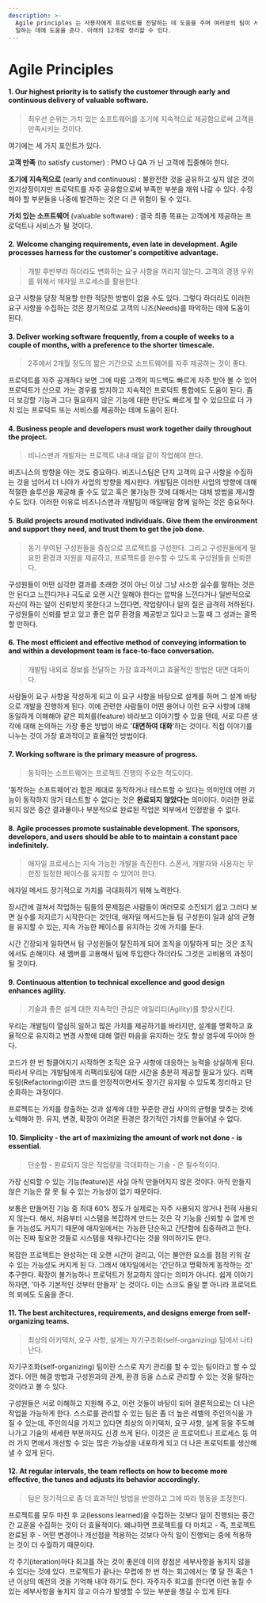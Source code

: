 ```yaml
---
description: >-
  Agile principles 는 사용자에게 프로덕트를 전달하는 데 도움을 주며 여러분의 팀이 서로 소통(communicate)하고 함께
  일하는 데에 도움을 준다. 아래의 12개로 정리할 수 있다.
---
```


# Agile Principles

#### 1. Our highest  priority is to satisfy the customer through early and continuous delivery of valuable software.

> 최우선 순위는 가치 있는 소프트웨어를 조기에 지속적으로 제공함으로써 고객을 만족시키는 것이다.

여기에는 세 가지 포인트가 있다.

**고객 만족** \(to satisfy customer\) : PMO 나 QA 가 닌 고객에 집중해야 한다.

**조기에 지속적으로** \(early and continuous\) : 불완전한 것을 공유하고 싶지 않은 것이 인지상정이지만 프로덕트를 자주 공유함으로써 부족한 부분을 채워 나갈 수 있다. 수정해야 할 부분들을 나중에 발견하는 것은 더 큰 위험이 될 수 있다.

**가치 있는 소프트웨어** \(valuable software\) : 결국 최종 목표는 고객에게 제공하는 프로덕트나 서비스가 될 것이다.

#### 2. Welcome changing requirements, even late in development. Agile processes harness for the customer's competitive advantage.

> 개발 후반부라 하더라도 변화하는 요구 사항을 꺼리지 않는다. 고객의 경쟁 우위를 위해서 애자일 프로세스를 활용한다.

요구 사항을 당장 적용할 만한 적당한 방법이 없을 수도 있다. 그렇다 하더라도 이러한 요구 사항을 수집하는 것은 장기적으로 고객의 니즈\(Needs\)를 파악하는 데에 도움이 된다.

#### 3. Deliver working software frequently, from a couple of weeks to a couple of months, with a preference to the shorter timescale.

> 2주에서 2개월 정도의 짧은 기간으로 소프트웨어를 자주 제공하는 것이 좋다.

프로덕트를 자주 공개하다 보면 그에 따른 고객의 피드백도 빠르게 자주 받아 볼 수 있어 프로덕트가 산으로 가는 경우를 방지하고 지속적인 프로덕트 통합에도 도움이 된다. 좀 더 보강할 기능과 그다 필요하지 않은 기능에 대한 판단도 빠르게 할 수 있으므로 더 가치 있는 프로덕트 또는 서비스를 제공하는 데에 도움이 된다.

#### 4. Business people and developers must work together daily throughout the project.

> 비니스맨과 개발자는 프로젝트 내내 매일 같이 작업해야 한다.

비즈니스의 방향을 아는 것도 중요하다. 비즈니스팀은 단지 고객의 요구 사항을 수집하는 것을 넘어서 더 나아가 사업의 방향을 제시한다. 개발팀은 이러한 사업의 방향에 대해 적절한 솔루션을 제공해 줄 수도 있고 혹은 불가능한 것에 대해서는 대체 방법을 제시할 수도 있다. 이러한 이유로 비즈니스맨과 개발팀이 매일매일 함께 일하는 것은 중요하다.

#### 5. Build projects around motivated individuals. Give them the environment and support they need, and trust them to get the job done.

> 동기 부여된 구성원들을 중심으로 프로젝트를 구성한다. 그리고 구성원들에게 필요한 환경과 지원을 제공하고, 프로젝트를 완수할 수 있도록 구성원들을 신뢰한다.

구성원들이 어떤 심각한 결과를 초래한 것이 아닌 이상 그냥 사소한 실수를 말하는 것은 안 된다고 느낀다거나 극도로 오랜 시간 일해야 한다는 압박을 느낀다거나 일반적으로 자신이 하는 일이 신뢰받지 못한다고 느낀다면, 작업량이나 일의 질은 급격히 저하된다. 구성원들이 신뢰를 받고 있고 좋은 업무 환경을 제공받고 있다고 느낄 때 그 성과는 괄목할 만하다.

#### 6. The most efficient and effective method of conveying information to and within a development team is face-to-face conversation.

> 개발팀 내외로 정보를 전달하는 가장 효과적이고 효율적인 방법은 대면 대화이다.

사람들이 요구 사항을 작성하게 되고 이 요구 사항을 바탕으로 설계를 하며 그 설계 바탕으로 개발을 진행하게 된다. 이에 관련한 사람들이 어떤 용어나 이런 요구 사항에 대해 동일하게 이해해야 같은 피처를\(feature\) 바라보고 이야기할 수 있을 텐데, 서로 다른 생각에 대해 논의하는 가장 좋은 방법이 바로 '**대면하여 대화**'하는 것이다. 직접 이야기를 나누는 것이 가장 효과적이고 효율적인 방법이다.

#### 7. Working software is the primary measure of progress.

> 동작하는 소프트웨어는 프로젝트 진행의 주요한 척도이다.

'동작하는 소프트웨어'라 함은 제대로 동작하거나 테스트할 수 있다는 의미인데 어떤 기능이 동작하지 않거 테스트할 수 없다는 것은 **완료되지 않았다는** 의미이다. 이러한 완료되지 않은 중간 결과물이나 부분적으로 완료된 작업은 외부에서 인정받을 수 없다.

#### 8. Agile processes promote sustainable development. The sponsors, developers, and users should be able to to maintain a constant pace indefinitely.

> 애자일 프로세스는 지속 가능한 개발을 촉진한다. 스폰서, 개발자와 사용자는 무한정 일정한 페이스를 유지할 수 있어야 한다.

애자일 메서드 장기적으로 가치를 극대화하기 위해 노력한다. 

장시간에 걸쳐서 작업하는 팀들의 문제점은 사람들이 여러모로 소진되기 쉽고 그러다 보면 실수를 저지르기 시작한다는 것인데, 애자일 메서드는들 팀 구성원이 일과 삶의 균형을 유지할 수 있는,  지속 가능한 페이스를 유지하는 것에 가치를 둔다. 

시간 긴장되게 일하면서 팀 구성원들이 탈진하게 되어 조직을 이탈하게 되는 것은 조직에서도 손해이다. 새 멤버를 고용해서 팀에 투입한다 하더라도 그것은 고비용의 과정이 될 것이다.

#### 9. Continuous attention to technical excellence and good design enhances agility.

> 기술과 좋은 설계 대한 지속적인 관심은 애일리티\(Agility\)를 향상시킨다.

우리는 개발팀이 열심히 일하고 많은 가치를 제공하기를 바라지만, 설계를 명확하고 효율적으로 유지하고 변경 사항에 대해 열린 마음을 유지하는 것도 항상 염두에 두어야 한다.

코드가 한 번 헝클어지기 시작하면 조직은 요구 사항에 대응하는 능력을 상실하게 된다. 따라서 우리는 개발팀에게 리팩리토링에 대한 시간을 충분히 제공할 필요가 있다. 리팩토링\(Refactoring\)이란 코드를 안정적이면서도 장기간 유지될 수 있도록 정리하고 단순화하는 과정이다.

프로젝트는 가치를 창출하는 것과 설계에 대한 꾸준한 관심 사이의 균형을 맞추는 것에 노력해야 한. 유지, 변경, 확장이 어려운 환경은 장기적인 가치를 만들어낼 수 없다.

#### 10. Simplicity - the art of maximizing the amount of work not done - is essential.

> 단순함 - 완료되지 않은 작업량을 극대화하는 기술 - 은 필수적이다.

가장 신뢰할 수 있는 기능\(feature\)은 사실 아직 만들어지지 않은 것이다. 아직 만들지 않은 기능은 잘 못 될 수 있는 가능성이 없기 때문이다.

보통은 만들어진 기능 중 최대 60% 정도가 실제로는 자주 사용되지 않거나 전혀 사용되지 않는다. 해서, 처음부터 시스템을 복잡하게 만드는 것은 각 기능을 신뢰할 수 없게 만들 가능성도 커지기 때문에 애자일에서는 가능한 단순하고 간단함에 집중하려고 한다. 이는 진짜 필요한 것들로 시스템을 채워나간다는 것을 의미하기도 한다.

복잡한 프로젝트는 완성하는 데 오랜 시간이 걸리고, 이는 불안한 요소를 점점 키워 갈 수 있는 가능성도 커지게 된 다. 그래서 애자일에서는 '간단하고 명확하게 동작하는 것'  추구한다. 확장이 불가능하나 프로덕트가 정교하지 않다는 의미가 아니다. 쉽게 이야기하자면, '아주 기본적인 것부터 만들자' 는 것이다. 이는 스크도 줄일 뿐 아니라 프로덕트의 뢰에도 도움을 준다.

#### 11. The best architectures, requirements, and designs emerge from self-organizing teams.

> 최상의 아키텍처, 요구 사항, 설계는 자기구조화\(self-organizing\) 팀에서 나타난다.

자기구조화\(self-organizing\) 팀이란 스스로 자기 관리를 할 수 있는 팀이라고 할 수 있겠다. 어떤 해결 방법과 구성원과의 관계, 환경 등을 스스로 관리할 수 있는 것을 말하는 것이라고 볼 수 있다.

구성원들은 서로 이해하고 지원해 주고, 이런 것들이 바탕이 되어 결론적으로는 더 나은 작업을 가능하게 한다. 스스로를 관리할 수 있는 팀은 좀 더 높은 레벨의 주인의식을 가질 수 있는데, 주인의식을 가지고 있다면 최상의 아키텍처, 요구 사항, 설계 등을 주도해 나가고 기술의 세세한 부분까지도 신경 쓰게 된다. 이것은 곧 프로덕트나 프로세스 등 여러 가지 면에서 개선할 수 있는 많은 가능성을 내포하게 되고 더 나은 프로덕트를 생산해낼 수 있게 된다.

#### 12. At regular intervals, the team reflects on how to become more effective, the tunes and adjusts its behavior accordingly.

> 팀은 정기적으로 좀 더 효과적인 방법을 반영하고 그에 따라 행동을 조정한다.

프로젝트를 모두 마친 후 교\(lessons learned\)을 수집하는 것보다 일이 진행되는 중간간 교훈을 수집하는 것이 더 효율적이다. 왜냐하면 프로젝트를 다 마치고 - 즉, 프로젝트 완료된 후 - 어떤 변경이나 개선점을 적용하는 것보다 아직 일이 진행되는 중에 적용하는 것이 더 수월하기 때문이다.

각 주기\(iteration\)마다 회고를 하는 것이 좋은데 이의 장점은 세부사항을 놓치지 않을 수 있다는 것에 있다. 프로젝트가 끝나는 무렵에 한 번 하는 회고에서는 몇 달 전 혹은 1년 이상의 예전의 것을 기억해 내야 하기도 한다. 자주자주 회고를 한다면 이런 놓칠 수 있는 세부사항을 놓치지 않고 이슈가 발생할 수 있는 부분을 챙길 수 있게 된다.

### 

